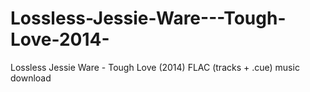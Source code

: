 # Lossless-Jessie-Ware---Tough-Love-2014-
Lossless Jessie Ware - Tough Love (2014) FLAC (tracks + .cue) music download
